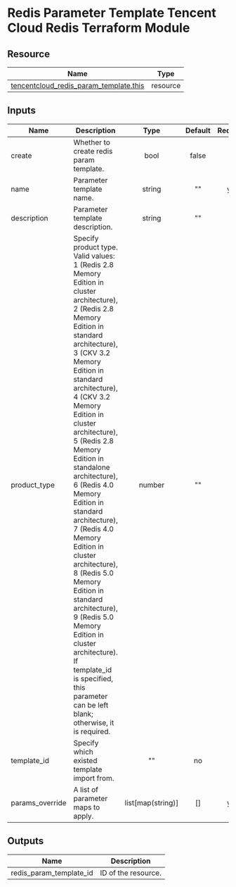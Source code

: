 # Redis Parameter Template Tencent Cloud Redis Terraform Module

## Resource

| Name | Type |
|------|------|
| [tencentcloud_redis_param_template.this](https://registry.terraform.io/providers/tencentcloudstack/tencentcloud/latest/docs/resources/redis_param_template) | resource |

## Inputs

| Name | Description | Type | Default | Required |
|------|-------------|:----:|:-----:|:-----:|
| create | Whether to create redis param template. | bool | false | no 
| name | Parameter template name. | string | "" | yes
| description | Parameter template description. | string | "" | no
| product_type | Specify product type. Valid values: 1 (Redis 2.8 Memory Edition in cluster architecture), 2 (Redis 2.8 Memory Edition in standard architecture), 3 (CKV 3.2 Memory Edition in standard architecture), 4 (CKV 3.2 Memory Edition in cluster architecture), 5 (Redis 2.8 Memory Edition in standalone architecture), 6 (Redis 4.0 Memory Edition in standard architecture), 7 (Redis 4.0 Memory Edition in cluster architecture), 8 (Redis 5.0 Memory Edition in standard architecture), 9 (Redis 5.0 Memory Edition in cluster architecture).  If template_id is specified, this parameter can be left blank; otherwise, it is required. | number | "" | no
| template_id | Specify which existed template import from. | "" | no
| params_override | A list of parameter maps to apply. | list[map(string)] | [] | yes

## Outputs

| Name | Description |
|------|-------------|
| redis_param_template_id | ID of the resource. |


<!-- BEGINNING OF PRE-COMMIT-TERRAFORM DOCS HOOK -->
<!-- END OF PRE-COMMIT-TERRAFORM DOCS HOOK -->
